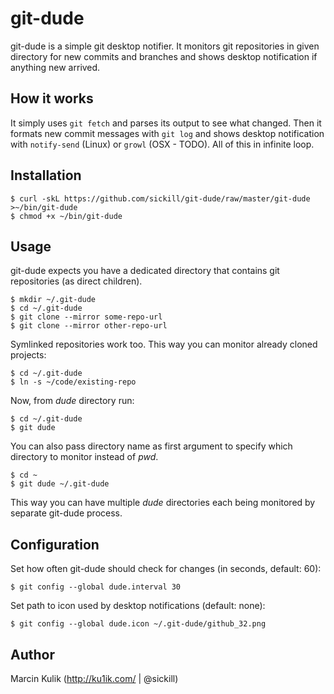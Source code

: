 # git-dude

git-dude is a simple git desktop notifier. It monitors git repositories in
given directory for new commits and branches and shows desktop notification if
anything new arrived.

## How it works

It simply uses `git fetch` and parses its output to see what changed. Then it
formats new commit messages with `git log` and shows desktop notification with
`notify-send` (Linux) or `growl` (OSX - TODO). All of this in infinite loop.

## Installation

    $ curl -skL https://github.com/sickill/git-dude/raw/master/git-dude >~/bin/git-dude
    $ chmod +x ~/bin/git-dude

## Usage

git-dude expects you have a dedicated directory that contains git repositories
(as direct children).

    $ mkdir ~/.git-dude
    $ cd ~/.git-dude
    $ git clone --mirror some-repo-url
    $ git clone --mirror other-repo-url

Symlinked repositories work too. This way you can monitor already cloned
projects:

    $ cd ~/.git-dude
    $ ln -s ~/code/existing-repo

Now, from _dude_ directory run:

    $ cd ~/.git-dude
    $ git dude

You can also pass directory name as first argument to specify which directory
to monitor instead of _pwd_.

    $ cd ~
    $ git dude ~/.git-dude

This way you can have multiple _dude_ directories each being monitored by
separate git-dude process.

## Configuration

Set how often git-dude should check for changes (in seconds, default: 60):

    $ git config --global dude.interval 30

Set path to icon used by desktop notifications (default: none):

    $ git config --global dude.icon ~/.git-dude/github_32.png

## Author

Marcin Kulik (http://ku1ik.com/ | @sickill)
